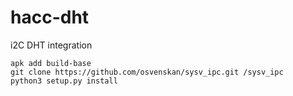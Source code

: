 # hacc-dht
i2C DHT integration

```
apk add build-base
git clone https://github.com/osvenskan/sysv_ipc.git /sysv_ipc
python3 setup.py install
```
